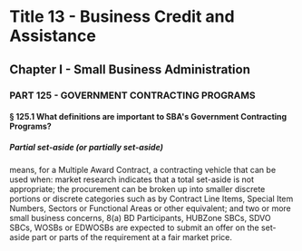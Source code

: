 
# Title 13 - Business Credit and Assistance
## Chapter I - Small Business Administration
### PART 125 - GOVERNMENT CONTRACTING PROGRAMS
#### § 125.1 What definitions are important to SBA's Government Contracting Programs?
##### Partial set-aside (or partially set-aside)

means, for a Multiple Award Contract, a contracting vehicle that can be used when: market research indicates that a total set-aside is not appropriate; the procurement can be broken up into smaller discrete portions or discrete categories such as by Contract Line Items, Special Item Numbers, Sectors or Functional Areas or other equivalent; and two or more small business concerns, 8(a) BD Participants, HUBZone SBCs, SDVO SBCs, WOSBs or EDWOSBs are expected to submit an offer on the set-aside part or parts of the requirement at a fair market price.
